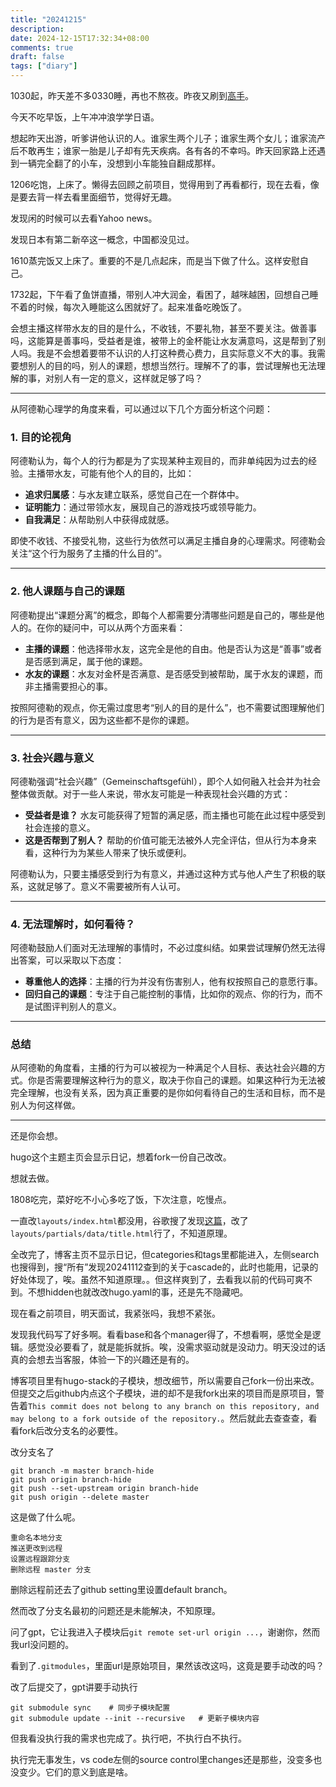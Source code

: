 ```yaml
---
title: "20241215"
description: 
date: 2024-12-15T17:32:34+08:00
comments: true
draft: false
tags: ["diary"]
---
```

1030起，昨天差不多0330睡，再也不熬夜。昨夜又刷到[高手](https://github.com/tiann)。

今天不吃早饭，上午冲冲浪学学日语。

想起昨天出游，听爹讲他认识的人。谁家生两个儿子；谁家生两个女儿；谁家流产后不敢再生；谁家一胎是儿子却有先天疾病。各有各的不幸吗。昨天回家路上还遇到一辆完全翻了的小车，没想到小车能独自翻成那样。

1206吃饱，上床了。懒得去回顾之前项目，觉得用到了再看都行，现在去看，像是要去背一样去看里面细节，觉得好无趣。

发现闲的时候可以去看Yahoo news。

发现日本有第二新卒这一概念，中国都没见过。

1610蒸完饭又上床了。重要的不是几点起床，而是当下做了什么。这样安慰自己。

1732起，下午看了鱼饼直播，带别人冲大润金，看困了，越咪越困，回想自己睡不着的时候，每次入睡能这么困就好了。起来准备吃晚饭了。

会想主播这样带水友的目的是什么，不收钱，不要礼物，甚至不要关注。做善事吗，这能算是善事吗，受益者是谁，被带上的金杯能让水友满意吗，这是帮到了别人吗。我是不会想着要带不认识的人打这种费心费力，且实际意义不大的事。我需要想别人的目的吗，别人的课题，想想当然行。理解不了的事，尝试理解也无法理解的事，对别人有一定的意义，这样就足够了吗？

---

从阿德勒心理学的角度来看，可以通过以下几个方面分析这个问题：

### **1. 目的论视角**
阿德勒认为，每个人的行为都是为了实现某种主观目的，而非单纯因为过去的经验。主播带水友，可能有他个人的目的，比如：

- **追求归属感**：与水友建立联系，感觉自己在一个群体中。
- **证明能力**：通过带领水友，展现自己的游戏技巧或领导能力。
- **自我满足**：从帮助别人中获得成就感。

即使不收钱、不接受礼物，这些行为依然可以满足主播自身的心理需求。阿德勒会关注“这个行为服务了主播的什么目的”。

---

### **2. 他人课题与自己的课题**
阿德勒提出“课题分离”的概念，即每个人都需要分清哪些问题是自己的，哪些是他人的。在你的疑问中，可以从两个方面来看：

- **主播的课题**：他选择带水友，这完全是他的自由。他是否认为这是“善事”或者是否感到满足，属于他的课题。
- **水友的课题**：水友对金杯是否满意、是否感受到被帮助，属于水友的课题，而非主播需要担心的事。

按照阿德勒的观点，你无需过度思考“别人的目的是什么”，也不需要试图理解他们的行为是否有意义，因为这些都不是你的课题。

---

### **3. 社会兴趣与意义**
阿德勒强调“社会兴趣”（Gemeinschaftsgefühl），即个人如何融入社会并为社会整体做贡献。对于一些人来说，带水友可能是一种表现社会兴趣的方式：

- **受益者是谁？** 水友可能获得了短暂的满足感，而主播也可能在此过程中感受到社会连接的意义。
- **这是否帮到了别人？** 帮助的价值可能无法被外人完全评估，但从行为本身来看，这种行为为某些人带来了快乐或便利。

阿德勒认为，只要主播感受到行为有意义，并通过这种方式与他人产生了积极的联系，这就足够了。意义不需要被所有人认可。

---

### **4. 无法理解时，如何看待？**
阿德勒鼓励人们面对无法理解的事情时，不必过度纠结。如果尝试理解仍然无法得出答案，可以采取以下态度：

- **尊重他人的选择**：主播的行为并没有伤害别人，他有权按照自己的意愿行事。
- **回归自己的课题**：专注于自己能控制的事情，比如你的观点、你的行为，而不是试图评判别人的意义。

---

### **总结**
从阿德勒的角度看，主播的行为可以被视为一种满足个人目标、表达社会兴趣的方式。你是否需要理解这种行为的意义，取决于你自己的课题。如果这种行为无法被完全理解，也没有关系，因为真正重要的是你如何看待自己的生活和目标，而不是别人为何这样做。

---
还是你会想。

hugo这个主题主页会显示日记，想着fork一份自己改改。

想就去做。

1808吃完，菜好吃不小心多吃了饭，下次注意，吃慢点。

一直改`layouts/index.html`都没用，谷歌搜了发现[这篇](https://discourse.gohugo.io/t/how-can-i-exclude-certain-categories-from-the-homepage/50046/5)，改了`layouts/partials/data/title.html`行了，不知道原理。

全改完了，博客主页不显示日记，但categories和tags里都能进入，左侧search也搜得到，搜“所有”发现20241112查到的关于cascade的，此时也能用，记录的好处体现了，唉。虽然不知道原理。。但这样爽到了，去看我以前的代码可爽不到。不想hidden也就改改hugo.yaml的事，还是先不隐藏吧。

现在看之前项目，明天面试，我紧张吗，我想不紧张。

发现我代码写了好多啊。看看base和各个manager得了，不想看啊，感觉全是逻辑。感觉没必要看了，就是能拆就拆。唉，没需求驱动就是没动力。明天没过的话真的会想去当客服，体验一下的兴趣还是有的。

博客项目里有hugo-stack的子模块，想改细节，所以需要自己fork一份出来改。但提交之后github内点这个子模块，进的却不是我fork出来的项目而是原项目，警告着`This commit does not belong to any branch on this repository, and may belong to a fork outside of the repository.`。然后就此去查查查，看看fork后改分支名的必要性。

改分支名了
```
git branch -m master branch-hide
git push origin branch-hide
git push --set-upstream origin branch-hide
git push origin --delete master
```
这是做了什么呢。
```
重命名本地分支
推送更改到远程
设置远程跟踪分支
删除远程 master 分支
```
删除远程前还去了github setting里设置default branch。

然而改了分支名最初的问题还是未能解决，不知原理。

问了gpt，它让我进入子模块后`git remote set-url origin ...`，谢谢你，然而我url没问题的。

看到了`.gitmodules`，里面url是原始项目，果然该改这吗，这竟是要手动改的吗？

改了后提交了，gpt讲要手动执行
```
git submodule sync    # 同步子模块配置
git submodule update --init --recursive   # 更新子模块内容
```

但我看没执行我的需求也完成了。执行吧，不执行白不执行。

执行完无事发生，vs code左侧的source control里changes还是那些，没变多也没变少。它们的意义到底是啥。